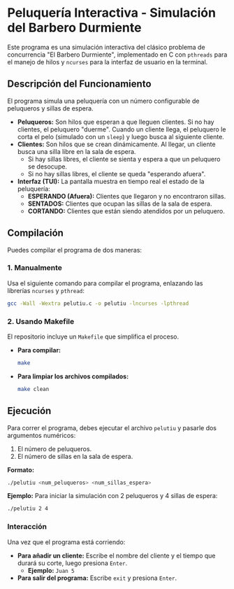 # Peluquería Interactiva - Simulación del Barbero Durmiente

Este programa es una simulación interactiva del clásico problema de concurrencia "El Barbero Durmiente", implementado en C con `pthreads` para el manejo de hilos y `ncurses` para la interfaz de usuario en la terminal.

## Descripción del Funcionamiento

El programa simula una peluquería con un número configurable de peluqueros y sillas de espera.

-   **Peluqueros:** Son hilos que esperan a que lleguen clientes. Si no hay clientes, el peluquero "duerme". Cuando un cliente llega, el peluquero le corta el pelo (simulado con un `sleep`) y luego busca al siguiente cliente.
-   **Clientes:** Son hilos que se crean dinámicamente. Al llegar, un cliente busca una silla libre en la sala de espera.
    -   Si hay sillas libres, el cliente se sienta y espera a que un peluquero se desocupe.
    -   Si no hay sillas libres, el cliente se queda "esperando afuera".
-   **Interfaz (TUI):** La pantalla muestra en tiempo real el estado de la peluquería:
    -   **ESPERANDO (Afuera):** Clientes que llegaron y no encontraron sillas.
    -   **SENTADOS:** Clientes que ocupan las sillas de la sala de espera.
    -   **CORTANDO:** Clientes que están siendo atendidos por un peluquero.

## Compilación

Puedes compilar el programa de dos maneras:

### 1. Manualmente

Usa el siguiente comando para compilar el programa, enlazando las librerías `ncurses` y `pthread`:

```bash
gcc -Wall -Wextra pelutiu.c -o pelutiu -lncurses -lpthread
```

### 2. Usando Makefile

El repositorio incluye un `Makefile` que simplifica el proceso.

-   **Para compilar:**
    ```bash
    make
    ```
-   **Para limpiar los archivos compilados:**
    ```bash
    make clean
    ```

## Ejecución

Para correr el programa, debes ejecutar el archivo `pelutiu` y pasarle dos argumentos numéricos:

1.  El número de peluqueros.
2.  El número de sillas en la sala de espera.

**Formato:**
```bash
./pelutiu <num_peluqueros> <num_sillas_espera>
```

**Ejemplo:**
Para iniciar la simulación con 2 peluqueros y 4 sillas de espera:
```bash
./pelutiu 2 4
```

### Interacción

Una vez que el programa está corriendo:
-   **Para añadir un cliente:** Escribe el nombre del cliente y el tiempo que durará su corte, luego presiona `Enter`.
    -   **Ejemplo:** `Juan 5`
-   **Para salir del programa:** Escribe `exit` y presiona `Enter`.